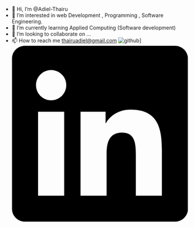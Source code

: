 - 👋 Hi, I’m @Adiel-Thairu
- 👀 I’m interested in web Development , Programming , Software Engineering.
- 🌱 I’m currently learning Applied Computing (Software development)
- 💞️ I’m looking to collaborate on ...
- 📫 How to reach me thairuadiel@gmail.com
![github](https://img.shields.io/badge/GitHub-000000?style=for-the-badge&logo=GitHub&logoColor=white)]
<svg role="img" viewBox="0 0 24 24" xmlns="http://www.w3.org/2000/svg"><title>LinkedIn</title><path d="M20.447 20.452h-3.554v-5.569c0-1.328-.027-3.037-1.852-3.037-1.853 0-2.136 1.445-2.136 2.939v5.667H9.351V9h3.414v1.561h.046c.477-.9 1.637-1.85 3.37-1.85 3.601 0 4.267 2.37 4.267 5.455v6.286zM5.337 7.433c-1.144 0-2.063-.926-2.063-2.065 0-1.138.92-2.063 2.063-2.063 1.14 0 2.064.925 2.064 2.063 0 1.139-.925 2.065-2.064 2.065zm1.782 13.019H3.555V9h3.564v11.452zM22.225 0H1.771C.792 0 0 .774 0 1.729v20.542C0 23.227.792 24 1.771 24h20.451C23.2 24 24 23.227 24 22.271V1.729C24 .774 23.2 0 22.222 0h.003z"/></svg>
<!---
Adiel-Thairu/Adiel-Thairu is a ✨ special ✨ repository because its `README.md` (this file) appears on your GitHub profile.
You can click the Preview link to take a look at your changes.
--->

